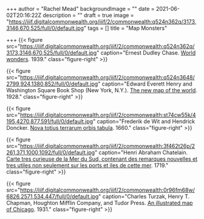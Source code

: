 +++
author = "Rachel Mead"
backgroundImage = ""
date = 2021-06-02T20:16:22Z
description = ""
draft = true
image = "https://iiif.digitalcommonwealth.org/iiif/2/commonwealth:q524n362q/3173,3146,670,525/full/0/default.jpg"
tags = []
title = "Map Monsters"

+++
{{< figure src="https://iiif.digitalcommonwealth.org/iiif/2/commonwealth:q524n362q/3173,3146,670,525/full/0/default.jpg" caption="Ernest Dudley Chase. [World wonders](https://collections.leventhalmap.org/search/commonwealth:q524n361f). 1939." class="figure-right" >}}

{{< figure src="https://iiif.digitalcommonwealth.org/iiif/2/commonwealth:q524n3648/2799,924,1380,852/full/0/default.jpg" caption="Edward Everett Henry and Washington Square Book Shop (New York, N.Y.). [The new map of the world](https://collections.leventhalmap.org/search/commonwealth:q524n361f). 1928." class="figure-right" >}}

{{< figure src="https://iiif.digitalcommonwealth.org/iiif/2/commonwealth:st74cw55k/4195,4270,877,591/full/0/default.jpg" caption="Frederik de Wit and Hendrick Doncker. [Nova totius terrarum orbis tabula](https://collections.leventhalmap.org/search/commonwealth:st74cw549). 1660." class="figure-right" >}}

{{< figure src="https://iiif.digitalcommonwealth.org/iiif/2/commonwealth:3f462t26p/2261,371,1000,1092/full/0/default.jpg" caption="Henri Abraham Chatelain. [Carte tres curieuse de la Mer du Sud, contenant des remarques nouvelles et tres utiles non seulement sur les ports et iles de cette mer](https://collections.leventhalmap.org/search/commonwealth:3f462t25d). 1719." class="figure-right" >}}

{{< figure src="https://iiif.digitalcommonwealth.org/iiif/2/commonwealth:0r96fm68w/6826,2571,534,447/full/0/default.jpg" caption="Charles Turzak, Henry T. Chapman,  Houghton Mifflin Company, and Tudor Press. [An illustrated map of Chicago](https://collections.leventhalmap.org/search/commonwealth:0r96fm67m). 1931." class="figure-right" >}}
